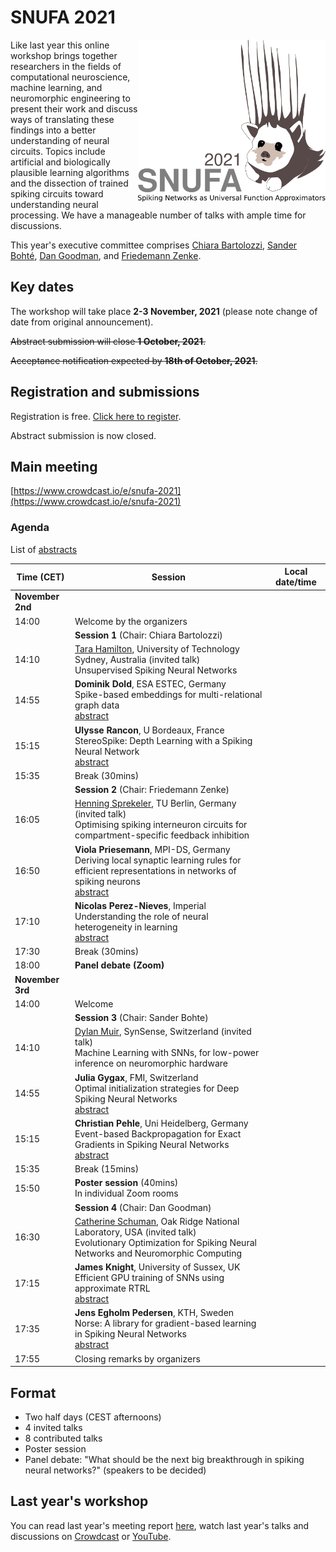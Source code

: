 # SNUFA 2021

<img align="right" width="300" src="/images/snufa2021_hedgehog.png">
				
Like last year this online workshop brings together researchers in the fields of computational neuroscience, machine learning, and neuromorphic engineering to present their work and discuss ways of translating these findings into a better understanding of neural circuits. Topics include artificial and biologically plausible learning algorithms and the dissection of trained spiking circuits toward understanding neural processing. We have a manageable number of talks with ample time for discussions.

This year's executive committee comprises [Chiara Bartolozzi](https://www.iit.it/people/chiara-bartolozzi), [Sander Bohté](https://homepages.cwi.nl/~sbohte/), [Dan Goodman](https://neural-reckoning.org), and [Friedemann Zenke](https://fzenke.net/).



## Key dates

The workshop will take place **2-3 November, 2021** (please note change of date from original announcement).

~~Abstract submission will close **1 October, 2021**.~~

~~Acceptance notification expected by **18th of October, 2021**.~~

## Registration and submissions

Registration is free. [Click here to register](https://www.eventbrite.co.uk/e/snufa-2021-tickets-162043527553).

Abstract submission is now closed.

## Main meeting

[https://www.crowdcast.io/e/snufa-2021](https://www.crowdcast.io/e/snufa-2021)

### Agenda

List of [abstracts](abstracts)

<script language="javascript">
	function LT(d, t) {
		var date = new Date(d+' 2021 '+t+' UTC+1');
		document.write(date.toString());
	}
</script>

| Time (CET) | Session | Local date/time 
|------------|---------|-----------------
|**November 2nd** |  |  
| 14:00 | Welcome by the organizers | <script language="javascript">LT('2 Nov', '14:00')</script> 
|     | **Session 1** (Chair: Chiara Bartolozzi) |  
| 14:10 | [Tara Hamilton](https://profiles.uts.edu.au/Tara.Hamilton), University of Technology Sydney, Australia (invited talk) <br/> Unsupervised Spiking Neural Networks | <script language="javascript">LT('2 Nov', '14:10')</script> 
| 14:55 | **Dominik Dold**, ESA ESTEC, Germany<br/> Spike-based embeddings for multi-relational graph data <br/>[abstract](abstracts#spike-based-embeddings-for-multi-relational-graph-data) | <script language="javascript">LT('2 Nov', '14:55')</script> 
| 15:15 | **Ulysse Rancon**, U Bordeaux, France<br/> StereoSpike: Depth Learning with a Spiking Neural Network <br/>[abstract](abstracts#stereospike-depth-learning-with-a-spiking-neural-network) | <script language="javascript">LT('2 Nov', '15:15')</script> 
| 15:35 | Break (30mins) | 
|       | **Session 2** (Chair: Friedemann Zenke) |  
| 16:05 | [Henning Sprekeler](https://www.sprekelerlab.org/henning/), TU Berlin, Germany (invited talk)<br/>Optimising spiking interneuron circuits for compartment-specific feedback inhibition |  <script language="javascript">LT('2 Nov', '16:05')</script>
| 16:50 | **Viola Priesemann**, MPI-DS, Germany<br/> Deriving local synaptic learning rules for efficient representations in networks of spiking neurons <br/>[abstract](abstracts#deriving-local-synaptic-learning-rules-for-efficient-representations-in-networks-of-spiking-neurons) | <script language="javascript">LT('2 Nov', '16:50')</script> 
| 17:10 | **Nicolas Perez-Nieves**, Imperial<br/> Understanding the role of neural heterogeneity in learning <br/>[abstract](abstracts#understanding-the-role-of-neural-heterogeneity-in-learning) | <script language="javascript">LT('2 Nov', '17:10')</script>
| 17:30 | Break (30mins) | <script language="javascript">LT('2 Nov', '17:30')</script>
| 18:00 | **Panel debate (Zoom)** |  <script language="javascript">LT('2 Nov', '18:00')</script>
| **November 3rd** | | 
| 14:00 | Welcome | <script language="javascript">LT('3 Nov', '14:00')</script> 
|       | **Session 3** (Chair: Sander Bohte) | 
| 14:10 | [Dylan Muir](http://dylan-muir.com/), SynSense, Switzerland (invited talk) <br/> Machine Learning with SNNs, for low-power inference on neuromorphic hardware | <script language="javascript">LT('3 Nov', '14:10')</script>
| 14:55 | **Julia Gygax**, FMI, Switzerland<br/>Optimal initialization strategies for Deep Spiking Neural Networks <br/>[abstract](abstracts#optimal-initialization-strategies-for-deep-spiking-neural-networks) | <script language="javascript">LT('3 Nov', '14:55')</script>
| 15:15 | **Christian Pehle**, Uni Heidelberg, Germany<br/> Event-based Backpropagation for Exact Gradients in Spiking Neural Networks <br/>[abstract](abstracts#event-based-backpropagation-for-exact-gradients-in-spiking-neural-networks) | <script language="javascript">LT('3 Nov', '15:15')</script>
| 15:35 | Break (15mins) | <script language="javascript">LT('3 Nov', '15:35')</script>
| 15:50 | **Poster session** (40mins)<br/> In individual Zoom rooms | <script language="javascript">LT('3 Nov', '15:50')</script>
|       | **Session 4** (Chair: Dan Goodman) | 
| 16:30 | [Catherine Schuman](https://www.ornl.gov/staff-profile/catherine-d-schuman), Oak Ridge National Laboratory, USA (invited talk)<br/>Evolutionary Optimization for Spiking Neural Networks and Neuromorphic Computing  | <script language="javascript">LT('3 Nov', '16:30')</script>
| 17:15 | **James Knight**, University of Sussex, UK<br/> Efficient GPU training of SNNs using approximate RTRL <br/>[abstract](abstracts#efficient-gpu-training-of-snns-using-approximate-rtrl) | <script language="javascript">LT('3 Nov', '17:15')</script>
| 17:35 | **Jens Egholm Pedersen**, KTH, Sweden<br/>Norse: A library for gradient-based learning in Spiking Neural Networks <br/>[abstract](abstracts#norse-a-library-for-gradient-based-learning-in-spiking-neural-networks) | <script language="javascript">LT('3 Nov', '17:35')</script>
| 17:55 | Closing remarks by organizers | <script language="javascript">LT('3 Nov', '17:55')</script>




## Format

* Two half days (CEST afternoons)
* 4 invited talks
* 8 contributed talks
* Poster session
* Panel debate: "What should be the next big breakthrough in spiking neural networks?" (speakers to be decided)


## Last year's workshop

You can read last year's meeting report [here](https://www.sciencedirect.com/science/article/abs/pii/S089662732100009X), watch last year's talks and discussions on [Crowdcast](/2020) or [YouTube](https://www.youtube.com/playlist?list=PL09WqqDbQWHFvM9DFYkM_GfnrVnIdLRhy).
